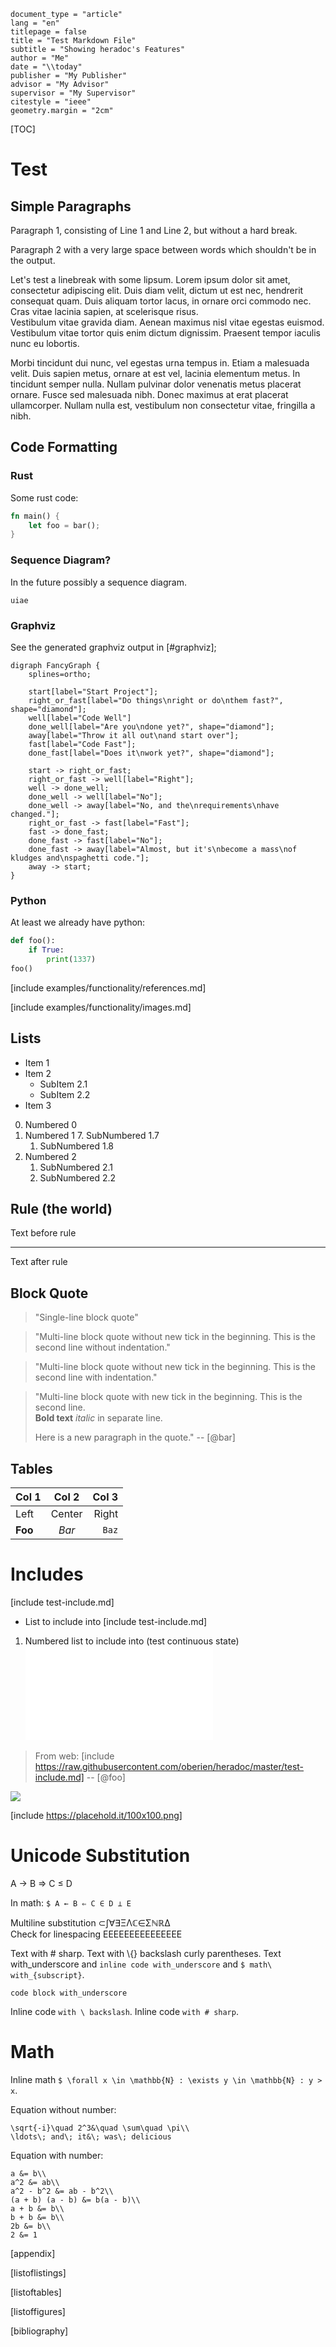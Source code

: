 ```heradoc
document_type = "article"
lang = "en"
titlepage = false
title = "Test Markdown File"
subtitle = "Showing heradoc's Features"
author = "Me"
date = "\\today"
publisher = "My Publisher"
advisor = "My Advisor"
supervisor = "My Supervisor"
citestyle = "ieee"
geometry.margin = "2cm"
```

[TOC]

# Test

## Simple Paragraphs

Paragraph 1, consisting of Line 1
and Line 2, but without a hard break.

Paragraph 2 with a very large       space between words which shouldn't be
in the output.

Let's test a linebreak with some lipsum.
Lorem ipsum dolor sit amet, consectetur adipiscing elit.
Duis diam velit, dictum ut est nec, hendrerit consequat quam.
Duis aliquam tortor lacus, in ornare orci commodo nec.
Cras vitae lacinia sapien, at scelerisque risus.  
Vestibulum vitae gravida diam.
Aenean maximus nisl vitae egestas euismod.
Vestibulum vitae tortor quis enim dictum dignissim.
Praesent tempor iaculis nunc eu lobortis.

Morbi tincidunt dui nunc, vel egestas urna tempus in.
Etiam a malesuada velit.
Duis sapien metus, ornare at est vel, lacinia elementum metus.
In tincidunt semper nulla.
Nullam pulvinar dolor venenatis metus placerat ornare.
Fusce sed malesuada nibh.
Donec maximus at erat placerat ullamcorper.
Nullam nulla est, vestibulum non consectetur vitae, fringilla a nibh.


## Code Formatting

### Rust

Some rust code:

```rust
fn main() {
    let foo = bar();
}
```

### Sequence Diagram?

In the future possibly a sequence diagram.

```sequence
uiae
```

### Graphviz

See the generated graphviz output in [#graphviz];

```graphviz,#graphviz,caption=Fancy Graph,width=0.5\textwidth,height=0.5\textwidth,scale=0.4
digraph FancyGraph {
    splines=ortho;
    
    start[label="Start Project"];
    right_or_fast[label="Do things\nright or do\nthem fast?", shape="diamond"];
    well[label="Code Well"]
    done_well[label="Are you\ndone yet?", shape="diamond"];
    away[label="Throw it all out\nand start over"];
    fast[label="Code Fast"];
    done_fast[label="Does it\nwork yet?", shape="diamond"];
    
    start -> right_or_fast;
    right_or_fast -> well[label="Right"];
    well -> done_well;
    done_well -> well[label="No"];
    done_well -> away[label="No, and the\nrequirements\nhave changed."];
    right_or_fast -> fast[label="Fast"];
    fast -> done_fast;
    done_fast -> fast[label="No"];
    done_fast -> away[label="Almost, but it's\nbecome a mass\nof kludges and\nspaghetti code."];
    away -> start;
}
```

### Python

At least we already have python:

```python
def foo():
    if True:
        print(1337)
foo()
```

[include examples/functionality/references.md]

[include examples/functionality/images.md]

## Lists

* Item 1
* Item 2
    + SubItem 2.1
    + SubItem 2.2
* Item 3

0. Numbered 0
1. Numbered 1
    7. SubNumbered 1.7
    1. SubNumbered 1.8
2. Numbered 2
    1. SubNumbered 2.1
    1. SubNumbered 2.2
    
## Rule (the world)

Text before rule

---
Text after rule

## Block Quote

> "Single-line block quote"

> "Multi-line block quote without new tick in the beginning.
This is the second line without indentation."

> "Multi-line block quote without new tick in the beginning.
  This is the second line with indentation."

> "Multi-line block quote with new tick in the beginning.
> This is the second line.  
> **Bold text** *italic* in separate line.
>
> Here is a new paragraph in the quote."
> -- [@bar]

## Tables

Col 1 | Col 2 | Col 3
:-- | :-: | --:
Left | Center | Right
**Foo** | *Bar* | `Baz`

# Includes

[include test-include.md]

* List to include into
  [include test-include.md]

1. Numbered list to include into (test continuous state)
  ![](test-include.md)
  
> From web:
> [include https://raw.githubusercontent.com/oberien/heradoc/master/test-include.md]
> -- [@foo]

![](https://upload.wikimedia.org/wikipedia/commons/thumb/4/48/Markdown-mark.svg/208px-Markdown-mark.svg.png)

[include https://placehold.it/100x100.png]
  
# Unicode Substitution

A → B ⇒ C ≤ D

In math: `$ A ← B ⇐ C ∈ D ⊥ E`

Multiline substitution ⊂∫∀∃ΞΛℂ∈ΣℕℝΔ  
Check for linespacing EEEEEEEEEEEEEEE

Text with # sharp.
Text with \\{} backslash curly parentheses.
Text with_underscore and `inline code with_underscore` and `$ math\ with_{subscript}`.
```
code block with_underscore
```
Inline code `with \ backslash`. Inline code `with # sharp`.

# Math

Inline math `$ \forall x \in \mathbb{N} : \exists y \in \mathbb{N} : y > x`.

Equation without number:

```$$
\sqrt{-i}\quad 2^3&\quad \sum\quad \pi\\
\ldots\; and\; it&\; was\; delicious
```

Equation with number:

```$$$
a &= b\\
a^2 &= ab\\
a^2 - b^2 &= ab - b^2\\
(a + b) (a - b) &= b(a - b)\\
a + b &= b\\
b + b &= b\\
2b &= b\\
2 &= 1
```

[appendix]

[listoflistings]

[listoftables]

[listoffigures]

[bibliography]
